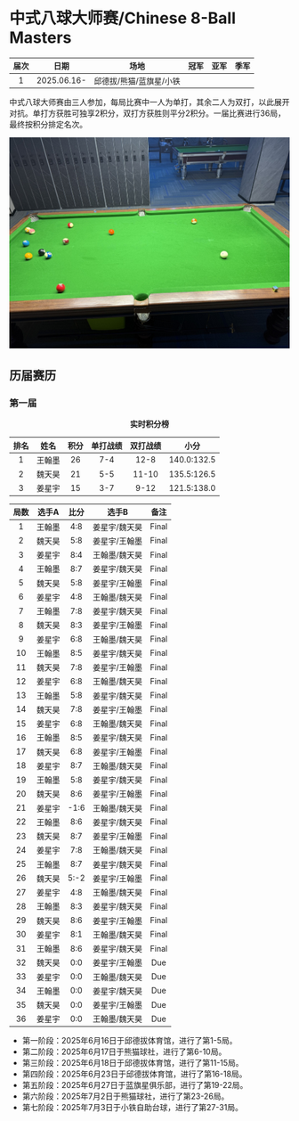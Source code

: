 # 中式八球大师赛/Chinese 8-Ball Masters

| 届次 |          日期          |         场地          | 冠军   | 亚军  | 季军  |
| :--: | :-------------------: | :-------------------: | :---: | :---: | :---: |
| 1    | 2025.06.16-           | 邱德拔/熊猫/蓝旗星/小铁 |       |       |       |


中式八球大师赛由三人参加，每局比赛中一人为单打，其余二人为双打，以此展开对抗。单打方获胜可独享2积分，双打方获胜则平分2积分。一届比赛进行36局，最终按积分排定名次。

![](./img/chinese_8-ball_masters.jpg)

## 历届赛历

### 第一届

<center><b>实时积分榜</b></center>

| 排名 |  姓名  | 积分 | 单打战绩  | 双打战绩  |    小分     |
| :--: | :---: | :--: | :------: | :------: | :---------: |
|  1   | 王翰墨 |  26  |   7-4    |  12-8    | 140.0:132.5 |
|  2   | 魏天昊 |  21  |   5-5    |  11-10   | 135.5:126.5 |
|  3   | 姜星宇 |  15  |   3-7    |   9-12   | 121.5:138.0 |

| 局数 |  选手A |  比分  |    选手B     | 备注  |
| :--: | :---: | :----: | :---------: | :---: |
| 1    | 王翰墨 |  4:8  | 姜星宇/魏天昊 | Final |
| 2    | 魏天昊 |  5:8  | 姜星宇/王翰墨 | Final |
| 3    | 姜星宇 |  8:4  | 王翰墨/魏天昊 | Final |
| 4    | 王翰墨 |  8:7  | 姜星宇/魏天昊 | Final |
| 5    | 魏天昊 |  5:8  | 姜星宇/王翰墨 | Final |
| 6    | 姜星宇 |  4:8  | 王翰墨/魏天昊 | Final |
| 7    | 王翰墨 |  7:8  | 姜星宇/魏天昊 | Final |
| 8    | 魏天昊 |  8:3  | 姜星宇/王翰墨 | Final |
| 9    | 姜星宇 |  6:8  | 王翰墨/魏天昊 | Final |
| 10   | 王翰墨 |  8:5  | 姜星宇/魏天昊 | Final |
| 11   | 魏天昊 |  7:8  | 姜星宇/王翰墨 | Final |
| 12   | 姜星宇 |  6:8  | 王翰墨/魏天昊 | Final |
| 13   | 王翰墨 |  5:8  | 姜星宇/魏天昊 | Final |
| 14   | 魏天昊 |  7:8  | 姜星宇/王翰墨 | Final |
| 15   | 姜星宇 |  6:8  | 王翰墨/魏天昊 | Final |
| 16   | 王翰墨 |  8:5  | 姜星宇/魏天昊 | Final |
| 17   | 魏天昊 |  6:8  | 姜星宇/王翰墨 | Final |
| 18   | 姜星宇 |  8:7  | 王翰墨/魏天昊 | Final |
| 19   | 王翰墨 |  5:8  | 姜星宇/魏天昊 | Final |
| 20   | 魏天昊 |  8:6  | 姜星宇/王翰墨 | Final |
| 21   | 姜星宇 | -1:6  | 王翰墨/魏天昊 | Final |
| 22   | 王翰墨 |  8:6  | 姜星宇/魏天昊 | Final |
| 23   | 魏天昊 |  8:7  | 姜星宇/王翰墨 | Final |
| 24   | 姜星宇 |  7:8  | 王翰墨/魏天昊 | Final |
| 25   | 王翰墨 |  8:7  | 姜星宇/魏天昊 | Final |
| 26   | 魏天昊 |  5:-2 | 姜星宇/王翰墨 | Final |
| 27   | 姜星宇 |  4:8  | 王翰墨/魏天昊 | Final |
| 28   | 王翰墨 |  8:3  | 姜星宇/魏天昊 | Final |
| 29   | 魏天昊 |  8:6  | 姜星宇/王翰墨 | Final |
| 30   | 姜星宇 |  8:1  | 王翰墨/魏天昊 | Final |
| 31   | 王翰墨 |  8:6  | 姜星宇/魏天昊 | Final |
| 32   | 魏天昊 |  0:0  | 姜星宇/王翰墨 | Due   |
| 33   | 姜星宇 |  0:0  | 王翰墨/魏天昊 | Due   |
| 34   | 王翰墨 |  0:0  | 姜星宇/魏天昊 | Due   |
| 35   | 魏天昊 |  0:0  | 姜星宇/王翰墨 | Due   |
| 36   | 姜星宇 |  0:0  | 王翰墨/魏天昊 | Due   |

- 第一阶段：2025年6月16日于邱德拔体育馆，进行了第1-5局。
- 第二阶段：2025年6月17日于熊猫球社，进行了第6-10局。
- 第三阶段：2025年6月18日于邱德拔体育馆，进行了第11-15局。
- 第四阶段：2025年6月23日于邱德拔体育馆，进行了第16-18局。
- 第五阶段：2025年6月27日于蓝旗星俱乐部，进行了第19-22局。
- 第六阶段：2025年7月2日于熊猫球社，进行了第23-26局。
- 第七阶段：2025年7月3日于小铁自助台球，进行了第27-31局。